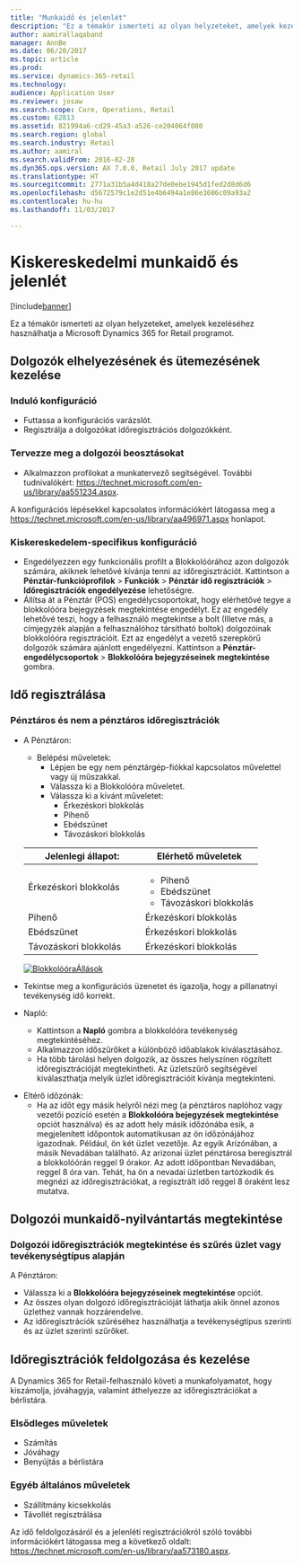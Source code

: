 ```yaml
---
title: "Munkaidő és jelenlét"
description: "Ez a témakör ismerteti az olyan helyzeteket, amelyek kezeléséhez használhatja a Microsoft Dynamics 365 for Retail programot."
author: aamirallaqaband
manager: AnnBe
ms.date: 06/20/2017
ms.topic: article
ms.prod: 
ms.service: dynamics-365-retail
ms.technology: 
audience: Application User
ms.reviewer: josaw
ms.search.scope: Core, Operations, Retail
ms.custom: 62813
ms.assetid: 821994a6-cd29-45a3-a526-ce204064f080
ms.search.region: global
ms.search.industry: Retail
ms.author: aamiral
ms.search.validFrom: 2016-02-28
ms.dyn365.ops.version: AX 7.0.0, Retail July 2017 update
ms.translationtype: HT
ms.sourcegitcommit: 2771a31b5a4d418a27de0ebe1945d1fed2d8d6d6
ms.openlocfilehash: d5672579c1e2d51e4b6494a1e86e3606c09a93a2
ms.contentlocale: hu-hu
ms.lasthandoff: 11/03/2017

---
```


# <a name="retail-time-and-attendance"></a>Kiskereskedelmi munkaidő és jelenlét

[!include[banner](includes/banner.md)]


Ez a témakör ismerteti az olyan helyzeteket, amelyek kezeléséhez használhatja a Microsoft Dynamics 365 for Retail programot. 

<a name="manage-worker-setup-and-scheduling"></a>Dolgozók elhelyezésének és ütemezésének kezelése
----------------------------------

### <a name="initial-configuration"></a>Induló konfiguráció

-   Futtassa a konfigurációs varázslót.
-   Regisztrálja a dolgozókat időregisztrációs dolgozókként.

### <a name="plan-worker-schedules"></a>Tervezze meg a dolgozói beosztásokat

-   Alkalmazzon profilokat a munkatervező segítségével. További tudnivalókért: <https://technet.microsoft.com/en-us/library/aa551234.aspx>.

A konfigurációs lépésekkel kapcsolatos információkért látogassa meg a <https://technet.microsoft.com/en-us/library/aa496971.aspx> honlapot.

### <a name="retail-specific-configuration"></a>Kiskereskedelem-specifikus konfiguráció

-   Engedélyezzen egy funkcionális profilt a Blokkolóórához azon dolgozók számára, akiknek lehetővé kívánja tenni az időregisztrációt. Kattintson a **Pénztár-funkcióprofilok** &gt; **Funkciók** &gt; **Pénztár idő regisztrációk** &gt; **Időregisztrációk engedélyezése** lehetőségre.
-   Állítsa át a Pénztár (POS) engedélycsoportokat, hogy elérhetővé tegye a blokkolóóra bejegyzések megtekintése engedélyt. Ez az engedély lehetővé teszi, hogy a felhasználó megtekintse a bolt (Illetve más, a címjegyzék alapján a felhasználóhoz társítható boltok) dolgozóinak blokkolóóra regisztrációit. Ezt az engedélyt a vezető szerepkörű dolgozók számára ajánlott engedélyezni. Kattintson a **Pénztár-engedélycsoportok** &gt; **Blokkolóóra bejegyzéseinek megtekintése** gombra.

## <a name="register-time"></a>Idő regisztrálása
### <a name="cashier-and-non-cashier-time-registrations"></a>Pénztáros és nem a pénztáros időregisztrációk

-   A Pénztáron:
    -   Belépési műveletek:
        -   Lépjen be egy nem pénztárgép-fiókkal kapcsolatos művelettel vagy új műszakkal.
        -   Válassza ki a Blokkolóóra műveletet.
        -   Válassza ki a kívánt műveletet:
            -   Érkezéskori blokkolás
            -   Pihenő
            -   Ebédszünet
            -   Távozáskori blokkolás

    <table>
    <colgroup>
    <col width="50%" />
    <col width="50%" />
    </colgroup>
    <thead>
    <tr class="header">
    <th>Jelenlegi állapot:</th>
    <th>Elérhető műveletek</th>
    </tr>
    </thead>
    <tbody>
    <tr class="odd">
    <td>Érkezéskori blokkolás</td>
    <td><ul>
    <li>Pihenő</li>
    <li>Ebédszünet</li>
    <li>Távozáskori blokkolás</li>
    </ul></td>
    </tr>
    <tr class="even">
    <td>Pihenő</td>
    <td>Érkezéskori blokkolás</td>
    </tr>
    <tr class="odd">
    <td>Ebédszünet</td>
    <td>Érkezéskori blokkolás</td>
    </tr>
    <tr class="even">
    <td>Távozáskori blokkolás</td>
    <td>Érkezéskori blokkolás</td>
    </tr>
    </tbody>
    </table>

    [![BlokkolóóraÁllások](./media/timeclockstates.png)](./media/timeclockstates.png)
-   Tekintse meg a konfigurációs üzenetet és igazolja, hogy a pillanatnyi tevékenység idő korrekt.
-   Napló:
    -   Kattintson a **Napló** gombra a blokkolóóra tevékenység megtekintéséhez.
    -   Alkalmazzon időszűrőket a különböző időablakok kiválasztásához.
    -   Ha több tárolási helyen dolgozik, az összes helyszínen rögzített időregisztrációját megtekintheti. Az üzletszűrő segítségével kiválaszthatja melyik üzlet időregisztrációit kívánja megtekinteni.

<!-- -->

-   Eltérő időzónák:
    -   Ha az időt egy másik helyről nézi meg (a pénztáros naplóhoz vagy vezetői pozíció esetén a **Blokkolóóra bejegyzések megtekintése** opciót használva) és az adott hely másik időzónába esik, a megjelenített időpontok automatikusan az ön időzónájához igazodnak. Például, ön két üzlet vezetője. Az egyik Arizónában, a másik Nevadában található. Az arizonai üzlet pénztárosa beregisztrál a blokkolóórán reggel 9 órakor. Az adott időpontban Nevadában, reggel 8 óra van. Tehát, ha ön a nevadai üzletben tartózkodik és megnézi az időregisztrációkat, a regisztrált idő reggel 8 óraként lesz mutatva.

## <a name="view-worker-time-registrations"></a>Dolgozói munkaidő-nyilvántartás megtekintése
### <a name="view-worker-time-registrations-and-filter-by-store-or-activity-type"></a>Dolgozói időregisztrációk megtekintése és szűrés üzlet vagy tevékenységtípus alapján

A Pénztáron:

-   Válassza ki a **Blokkolóóra bejegyzéseinek megtekintése** opciót.
-   Az összes olyan dolgozó időregisztrációját láthatja akik önnel azonos üzlethez vannak hozzárendelve.
-   Az időregisztrációk szűréséhez használhatja a tevékenységtípus szerinti és az üzlet szerinti szűrőket.

## <a name="process-and-manage-time-registrations"></a>Időregisztrációk feldolgozása és kezelése
A Dynamics 365 for Retail-felhasználó követi a munkafolyamatot, hogy kiszámolja, jóváhagyja, valamint áthelyezze az időregisztrációkat a bérlistára.

### <a name="primary-operations"></a>Elsődleges műveletek

-   Számítás
-   Jóváhagy
-   Benyújtás a bérlistára

### <a name="other-common-operations"></a>Egyéb általános műveletek

-   Szállítmány kicsekkolás
-   Távollét regisztrálása

Az idő feldolgozásáról és a jelenléti regisztrációkról szóló további információkért látogassa meg a következő oldalt: <https://technet.microsoft.com/en-us/library/aa573180.aspx>.




